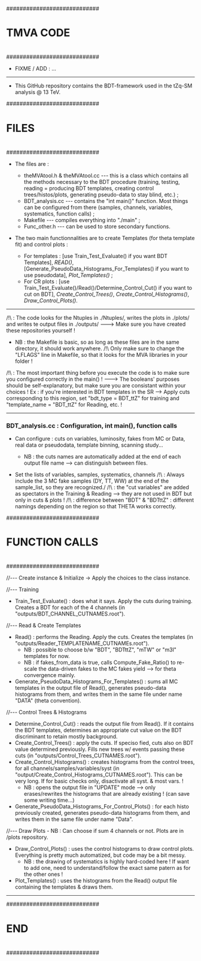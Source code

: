 ############################
#                          #
#         TMVA CODE        #
#                          #
############################

- FIXME / ADD : ...

_____________________________________________________________________________
* This GitHub repository contains the BDT-framework used in the tZq-SM analysis @ 13 TeV.

############################
#                          #
#         FILES            #
#                          #
############################

* The files are :
    - theMVAtool.h & theMVAtool.cc --- this is a class which contains all the methods necessary to the BDT procedure (training, testing, reading = producing BDT templates, creating control trees/histos/plots, generating pseudo-data to stay blind, etc.) ;
    - BDT_analysis.cc --- contains the "int main()" function. Most things can be configured from there (samples, channels, variables, systematics, function calls) ;
    - Makefile --- compiles everything into "./main" ;
    - Func_other.h --- can be used to store secondary functions.

* The two main functionnalities are to create Templates (for theta template fit) and control plots :

    - For templates : [use Train_Test_Evaluate() if you want BDT Templates], *READ()*, [Generate_PseudoData_Histograms_For_Templates() if you want to use pseudodata], *Plot_Templates()* ;
    - For CR plots : [use Train_Test_Evaluate()/Read()/Determine_Control_Cut() if you want to cut on BDT], *Create_Control_Trees()*, *Create_Control_Histograms()*, *Draw_Control_Plots()*.
_____________________________________________________________________________

/!\ : The code looks for the Ntuples in ./Ntuples/, writes the plots in ./plots/ and writes te output files in ./outputs/
    ---> Make sure you have created these repositories yourself !

- NB : the Makefile is basic, so as long as these files are in the same directory, it should work anywhere.
/!\ Only make sure to change the "LFLAGS" line in Makefile, so that it looks for the MVA libraries in *your* folder !

/!\ : The most important thing before you execute the code is to make sure you configured correctly in the main() !
---> The booleans' purposes should be self-explanatory, but make sure you are consistant within your choices !
Ex : if you're interested in BDT templates in the SR --> Apply cuts corresponding to this region, set "bdt_type = BDT_ttZ" for training and "template_name = "BDT_ttZ" for Reading, etc. !
_____________________________________________________________________________
### BDT_analysis.cc : Configuration, int main(), function calls ###

* Can configure : cuts on variables, luminosity, fakes from MC or Data, real data or pseudodata, template binning, scanning study...
    - NB : the cuts names are automatically added at the end of each output file name --> can distinguish between files.

* Set the lists of variables, samples, systematics, channels
/!\ : Always include the 3 MC fake samples (DY, TT, WW) at the end of the sample_list, so they are recognized./
/!\ : the "cut variables" are added as spectators in the Training & Reading --> they are not used in BDT but only in cuts & plots !
/!\ : difference between "BDT" & "BDTttZ" : different namings depending on the region so that THETA works correctly.

############################
#                          #
#      FUNCTION CALLS      #
#                          #
############################

//--- Create instance & Initialize
-> Apply the choices to the class instance.

//--- Training
* Train_Test_Evaluate() : does what it says. Apply the cuts during training. Creates a BDT for each of the 4 channels (in "outputs/BDT_CHANNEL_CUTNAMES.root").

//--- Read & Create Templates
* Read() : performs the Reading. Apply the cuts. Creates the templates (in "outputs/Reader_TEMPLATENAME_CUTNAMEs.root").
    - NB : possible to choose b/w "BDT", "BDTttZ", "mTW" or "m3l" templates for now.
    - NB : if fakes_from_data is true, calls Compute_Fake_Ratio() to re-scale the data-driven fakes to the MC fakes yield --> for theta convergence mainly.
* Generate_PseudoData_Histograms_For_Templates() : sums all MC templates in the output file of Read(), generates pseudo-data histograms from them, and writes them in the same file under name "DATA" (theta convention).

//--- Control Trees & Histograms
* Determine_Control_Cut() : reads the output file from Read(). If it contains the BDT templates, determines an appropriate cut value on the BDT discriminant to retain mostly background.
* Create_Control_Trees() : apply the cuts. If speciso fied, cuts also on BDT value determined previously. Fills new trees w/ events passing these cuts (in "outputs/Control_Trees_CUTNAMES.root").
* Create_Control_Histograms() : creates histograms from the control trees, for all channels/samples/variables/syst (in "output/Create_Control_Histograms_CUTNAMES.root"). This can be very long. If for basic checks only, disactivate all syst. & most vars. !
    - NB : opens the output file in "UPDATE" mode --> only erases/rewrites the histograms that are already existing ! (can save some writing time...)
* Generate_PseudoData_Histograms_For_Control_Plots() : for each histo previously created, generates pseudo-data histograms from them, and writes them in the same file under name "Data".

//--- Draw Plots
    - NB : Can choose if sum 4 channels or not. Plots are in /plots repository.
* Draw_Control_Plots() : uses the control histograms to draw control plots. Everything is pretty much automatized, but code may be a bit messy.
    - NB : the drawing of systematics is highly hard-coded here ! If want to add one, need to understand/follow the exact same patern as for the other ones !
* Plot_Templates() : uses the histograms from the Read() output file containing the templates & draws them.



_____________________________________________________________________________
############################
#                          #
#           END            #
#                          #
############################
